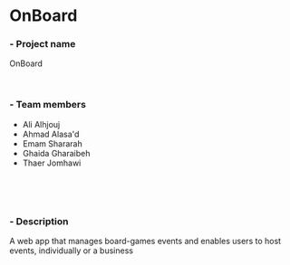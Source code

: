# OnBoard

### - Project name

OnBoard

&nbsp;

### - Team members

* Ali Alhjouj
* Ahmad Alasa'd
* Emam Shararah
* Ghaida Gharaibeh
* Thaer Jomhawi

&nbsp;

&nbsp;

### - Description

A web app that manages board-games events and enables users to host events, individually or a business

&nbsp;
